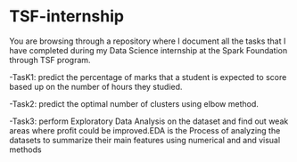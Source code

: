 # TSF-internship
You are browsing through a repository where I document all the tasks that I have completed during my Data Science internship at the Spark Foundation through TSF program.



-TasK1:  predict the percentage of marks that a student is expected to score based up on the number of hours they studied.

-Task2:  predict the optimal number of clusters using elbow method.

-Task3: perform Exploratory Data Analysis on the dataset and find out weak areas where profit could be improved.EDA is the Process of analyzing the datasets to summarize their main features using numerical and and visual methods
